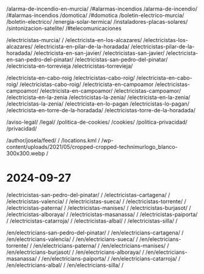 
/alarma-de-incendio-en-murcia/ /#alarmas-incendios
/alarma-de-incendio/ /#alarmas-incendios
/domotica/ /#domotica
/boletin-electrico-murcia/ /boletin-electrico/
/energia-solar-termica/ /instaladores-placas-solares/
/sintonizacion-satelite/ /#telecomunicaciones

/electricistas-murcia/ /
/electricista-en-los-alcazares/ /electricistas-los-alcazares/
/electricista-en-pilar-de-la-horadada/ /electricistas-pilar-de-la-horadada/
/electricista-en-san-javier/ /electricistas-san-javier/
/electricista-en-san-pedro-del-pinatar/ /electricistas-san-pedro-del-pinatar/
/electricista-en-torrevieja /electricistas-torrevieja/

/electricista-en-cabo-roig /electricistas-cabo-roig/
/electricista-en-cabo-roig/ /electricistas-cabo-roig/
/electricista-en-campoamor /electricistas-campoamor/
/electricista-en-campoamor/ /electricistas-campoamor/
/electricista-en-la-zenia /electricistas-la-zenia/
/electricista-en-la-zenia/ /electricistas-la-zenia/
/electricista-en-lo-pagan /electricistas-lo-pagan/
/electricista-en-torre-de-la-horadada/ /electricistas-torre-de-la-horadada/

/aviso-legal/ /legal/
/politica-de-cookies/ /cookies/
/politica-privacidad/ /privacidad/

/author/josela/feed/ /
/locations.kml /
/wp-content/uploads/2021/05/cropped-cropped-technimurlogo_blanco-300x300.webp /

# 2024-09-27

/electricistas-san-pedro-del-pinatar/ /
/electricistas-cartagena/ /
/electricistas-valencia/ /
/electricistas-sueca/ /
/electricistas-torrente/ /
/electricistas-paterna/ /
/electricistas-manises/ /
/electricistas-burjasot/ /
/electricistas-alboraya/ /
/electricistas-masanassa/ /
/electricistas-paiporta/ /
/electricistas-catarroja/ /
/electricistas-albal/ /
/electricistas-silla/ /

/en/electricians-san-pedro-del-pinatar/ /
/en/electricians-cartagena/ /
/en/electricians-valencia/ /
/en/electricians-sueca/ /
/en/electricians-torrente/ /
/en/electricians-paterna/ /
/en/electricians-manises/ /
/en/electricians-burjasot/ /
/en/electricians-alboraya/ /
/en/electricians-masanassa/ /
/en/electricians-paiporta/ /
/en/electricians-catarroja/ /
/en/electricians-albal/ /
/en/electricians-silla/ /
